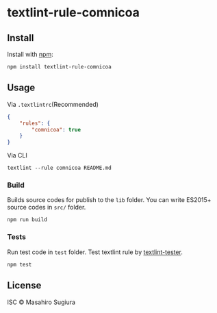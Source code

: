 # textlint-rule-comnicoa



## Install

Install with [npm](https://www.npmjs.com/):

    npm install textlint-rule-comnicoa

## Usage

Via `.textlintrc`(Recommended)

```json
{
    "rules": {
        "comnicoa": true
    }
}
```

Via CLI

```
textlint --rule comnicoa README.md
```

### Build

Builds source codes for publish to the `lib` folder.
You can write ES2015+ source codes in `src/` folder.

    npm run build

### Tests

Run test code in `test` folder.
Test textlint rule by [textlint-tester](https://github.com/textlint/textlint-tester).

    npm test

## License

ISC © Masahiro Sugiura
